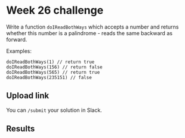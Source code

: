 # Week 26 challenge

Write a function `doIReadBothWays` which accepts a number and returns whether this number is a palindrome - reads the same backward as forward.


Examples:
```
doIReadBothWays(1) // return true
doIReadBothWays(156) // return false
doIReadBothWays(565) // return true
doIReadBothWays(235151) // false
```


## Upload link

You can `/submit` your solution in Slack.

## Results

